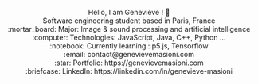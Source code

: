 <p align="center">
    Hello, I am Geneviève ! 👋 <br>
    Software engineering student based in Paris, France <br>
    :mortar_board: Major: Image & sound processing and artificial intelligence <br>
    :computer: Technologies: JavaScript, Java, C++, Python ... <br>
    :notebook: Currently learning : p5.js, Tensorflow <br>
    :email:	contact@genevievemasioni.com <br>
    :star: Portfolio: https://genevievemasioni.com <br>
    :briefcase: LinkedIn: https://linkedin.com/in/genevieve-masioni <br>
</p>

